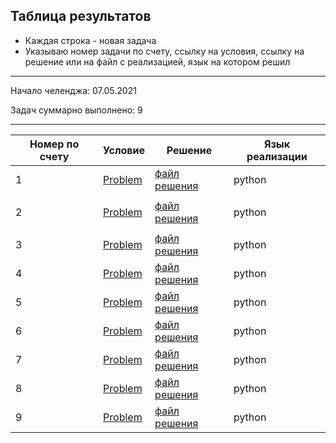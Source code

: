 ## Таблица результатов

* Каждая строка - новая задача
* Указываю номер задачи по счету, ссылку на условия, ссылку на решение или на файл с реализацией, язык на котором решил


-----

Начало челенджа:    07.05.2021

Задач суммарно выполнено: 9

-----

| Номер по счету               | Условие  | Решение | Язык реализации |
| --------------------- | ------------- | --------- | --------- |
|           1           |       [Problem](https://leetcode.com/problems/count-items-matching-a-rule/)        |     [файл решения](https://github.com/Advokat1/algorithms_challenge/blob/main/algorithms/Python/count_items_matching_rule.py)      |     python      |
|                       |               |           |                 |
|           2           |       [Problem](https://leetcode.com/problems/baseball-game/)        |     [файл решения](https://github.com/Advokat1/algorithms_challenge/blob/main/algorithms/Python/baseball_game.py)      |     python      |
|                       |               |           |                 |
|           3           |       [Problem](https://leetcode.com/problems/flipping-an-image/)        |     [файл решения](https://github.com/Advokat1/algorithms_challenge/blob/main/algorithms/Python/flipping_image.py)      |     python      |  
|           4           |       [Problem](https://leetcode.com/problems/defanging-an-ip-address/)        |     [файл решения](https://github.com/Advokat1/algorithms_challenge/blob/main/algorithms/Python/defanging_ip_address.py)      |     python      |  
|           5           |       [Problem](https://leetcode.com/problems/jewels-and-stones/)        |     [файл решения](https://github.com/Advokat1/algorithms_challenge/blob/main/algorithms/Python/jewels_stones.py)      |     python      |
|           6           |       [Problem](https://leetcode.com/problems/determine-if-string-halves-are-alike/)        |     [файл решения](https://github.com/Advokat1/algorithms_challenge/blob/main/algorithms/Python/alike_strings.py)      |     python      |
|           7           |       [Problem](https://leetcode.com/problems/rank-transform-of-an-array/submissions/)        |     [файл решения](https://github.com/Advokat1/algorithms_challenge/blob/main/algorithms/Python/rank_transform_array.py)      |     python      |
|           8           |       [Problem](https://leetcode.com/problems/convert-binary-number-in-a-linked-list-to-integer/)        |     [файл решения](https://github.com/Advokat1/algorithms_challenge/blob/main/algorithms/Python/convert_binary_number.py)      |     python      |
|           9           |       [Problem](https://leetcode.com/problems/valid-anagram/submissions/)        |     [файл решения](https://github.com/Advokat1/algorithms_challenge/blob/main/algorithms/Python/valid_anagram.py)      |     python      |